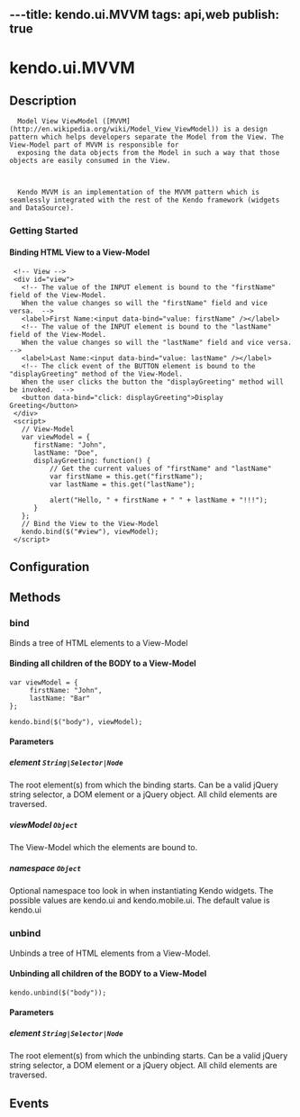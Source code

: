 ---title: kendo.ui.MVVM
tags: api,web
publish: true
---
# kendo.ui.MVVM

## Description



      Model View ViewModel ([MVVM](http://en.wikipedia.org/wiki/Model_View_ViewModel)) is a design pattern which helps developers separate the Model from the View. The View-Model part of MVVM is responsible for
      exposing the data objects from the Model in such a way that those objects are easily consumed in the View.
 


      Kendo MVVM is an implementation of the MVVM pattern which is seamlessly integrated with the rest of the Kendo framework (widgets and DataSource).
 

### Getting Started

#### Binding HTML View to a View-Model

     <!-- View -->
     <div id="view">
       <!-- The value of the INPUT element is bound to the "firstName" field of the View-Model.
       When the value changes so will the "firstName" field and vice versa.  -->
       <label>First Name:<input data-bind="value: firstName" /></label>
       <!-- The value of the INPUT element is bound to the "lastName" field of the View-Model.
       When the value changes so will the "lastName" field and vice versa.   -->
       <label>Last Name:<input data-bind="value: lastName" /></label>
       <!-- The click event of the BUTTON element is bound to the "displayGreeting" method of the View-Model.
       When the user clicks the button the "displayGreeting" method will be invoked.  -->
       <button data-bind="click: displayGreeting">Display Greeting</button>
     </div>
     <script>
       // View-Model
       var viewModel = {
          firstName: "John",
          lastName: "Doe",
          displayGreeting: function() {
              // Get the current values of "firstName" and "lastName"
              var firstName = this.get("firstName");
              var lastName = this.get("lastName");
    
              alert("Hello, " + firstName + " " + lastName + "!!!");
          }
       };
       // Bind the View to the View-Model
       kendo.bind($("#view"), viewModel);
     </script>

## Configuration

## Methods

### bind

Binds a tree of HTML elements to a View-Model

#### Binding all children of the BODY to a View-Model

    var viewModel = {
         firstName: "John",
         lastName: "Bar"
    };
    
    kendo.bind($("body"), viewModel);

#### Parameters

##### element `String|Selector|Node`

The root element(s) from which the binding starts. Can be a valid jQuery string selector, a DOM element or a jQuery object.
All child elements are traversed.

##### viewModel `Object`

The View-Model which the elements are bound to.

##### namespace `Object`

Optional namespace too look in when instantiating Kendo widgets. The possible values are kendo.ui and kendo.mobile.ui. The default value is kendo.ui

### unbind

Unbinds a tree of HTML elements from a View-Model.

#### Unbinding all children of the BODY to a View-Model

    kendo.unbind($("body"));

#### Parameters

##### element `String|Selector|Node`

The root element(s) from which the unbinding starts. Can be a valid jQuery string selector, a DOM element or a jQuery object.
All child elements are traversed.

## Events